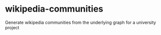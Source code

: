 # wikipedia-communities
Generate wikipedia communities from the underlying graph for a university project
